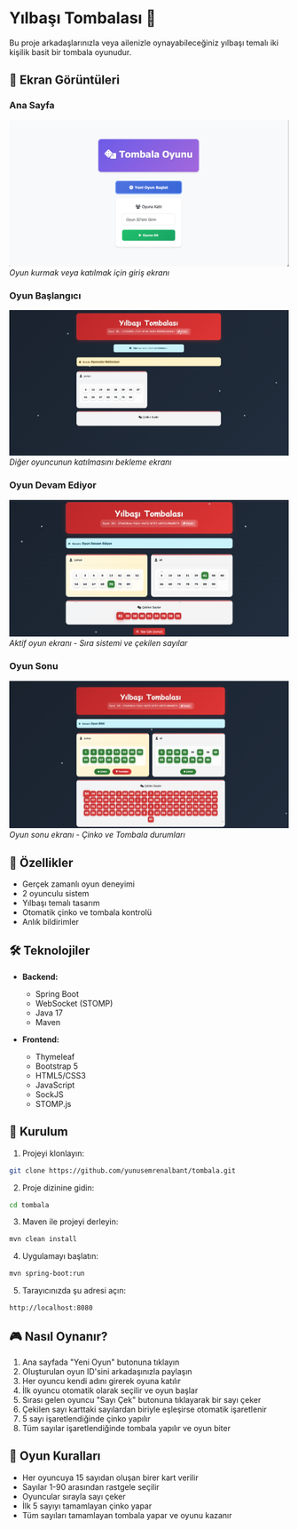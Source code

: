 # Yılbaşı Tombalası 🎄

Bu proje arkadaşlarınızla veya ailenizle oynayabileceğiniz yılbaşı temalı iki kişilik basit bir tombala oyunudur.

## 📸 Ekran Görüntüleri

### Ana Sayfa
![Ana Sayfa](screenshots/home.png)
*Oyun kurmak veya katılmak için giriş ekranı*

### Oyun Başlangıcı
![Oyun Başlangıcı](screenshots/waiting.png)
*Diğer oyuncunun katılmasını bekleme ekranı*

### Oyun Devam Ediyor
![Oyun Devam Ediyor](screenshots/playing.png)
*Aktif oyun ekranı - Sıra sistemi ve çekilen sayılar*

### Oyun Sonu
![Oyun Sonu](screenshots/finished.png)
*Oyun sonu ekranı - Çinko ve Tombala durumları*

## 🎯 Özellikler

- Gerçek zamanlı oyun deneyimi
- 2 oyunculu sistem
- Yılbaşı temalı tasarım
- Otomatik çinko ve tombala kontrolü
- Anlık bildirimler

## 🛠️ Teknolojiler

- **Backend:**
  - Spring Boot
  - WebSocket (STOMP)
  - Java 17
  - Maven

- **Frontend:**
  - Thymeleaf
  - Bootstrap 5
  - HTML5/CSS3
  - JavaScript
  - SockJS
  - STOMP.js

## 🚀 Kurulum

1. Projeyi klonlayın:
```bash
git clone https://github.com/yunusemrenalbant/tombala.git
```

2. Proje dizinine gidin:
```bash
cd tombala
```

3. Maven ile projeyi derleyin:
```bash
mvn clean install
```

4. Uygulamayı başlatın:
```bash
mvn spring-boot:run
```

5. Tarayıcınızda şu adresi açın:
```
http://localhost:8080
```

## 🎮 Nasıl Oynanır?

1. Ana sayfada "Yeni Oyun" butonuna tıklayın
2. Oluşturulan oyun ID'sini arkadaşınızla paylaşın
3. Her oyuncu kendi adını girerek oyuna katılır
4. İlk oyuncu otomatik olarak seçilir ve oyun başlar
5. Sırası gelen oyuncu "Sayı Çek" butonuna tıklayarak bir sayı çeker
6. Çekilen sayı karttaki sayılardan biriyle eşleşirse otomatik işaretlenir
7. 5 sayı işaretlendiğinde çinko yapılır
8. Tüm sayılar işaretlendiğinde tombala yapılır ve oyun biter

## 🎯 Oyun Kuralları

- Her oyuncuya 15 sayıdan oluşan birer kart verilir
- Sayılar 1-90 arasından rastgele seçilir
- Oyuncular sırayla sayı çeker
- İlk 5 sayıyı tamamlayan çinko yapar
- Tüm sayıları tamamlayan tombala yapar ve oyunu kazanır
